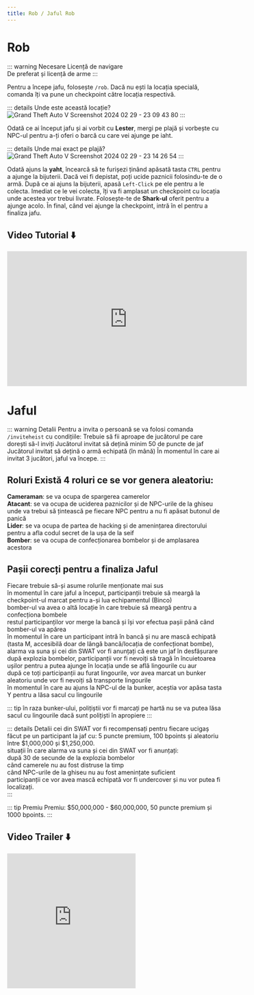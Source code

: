 ```yaml
---
title: Rob / Jaful Rob
---
```


# Rob
::: warning Necesare
Licență de navigare <br>
De preferat și licență de arme
:::

Pentru a începe jafu, folosește `/rob`. Dacă nu ești la locația specială, comanda îți va pune un checkpoint către locația respectivă.

::: details Unde este această locație?
![Grand Theft Auto V Screenshot 2024 02 29 - 23 09 43 80](https://github.com/Alexander-AIM/wiki/assets/157987605/57e9b7e5-a581-4ffb-a0b0-8045dc384951)
:::

Odată ce ai început jafu și ai vorbit cu **Lester**, mergi pe plajă și vorbește cu NPC-ul pentru a-ți oferi o barcă cu care vei ajunge pe iaht.

::: details Unde mai exact pe plajă?
![Grand Theft Auto V Screenshot 2024 02 29 - 23 14 26 54](https://github.com/Alexander-AIM/wiki/assets/157987605/0b8a38b7-c6d5-414e-8b39-9b841d91a4d2)
:::

Odată ajuns la **yaht**, încearcă să te furișezi ținând apăsată tasta `CTRL` pentru a ajunge la bijuterii.
Dacă vei fi depistat, poți ucide paznicii folosindu-te de o armă.
După ce ai ajuns la bijuterii, apasă `Left-Click` pe ele pentru a le colecta.
Imediat ce le vei colecta, îți va fi amplasat un checkpoint cu locația unde acestea vor trebui livrate.
Folosește-te de **Shark-ul** oferit pentru a ajunge acolo. 
În final, când vei ajunge la checkpoint, intră în el pentru a finaliza jafu.

## Video Tutorial :arrow_down: 
<iframe width="560" height="315" src="https://www.youtube.com/embed/fZ2CIq6h1_I?si=opLH1mDYptVa1E47&amp;controls=0;rel=0" title="YouTube video player" frameborder="0" allow="accelerometer; autoplay; clipboard-write; encrypted-media; gyroscope; picture-in-picture; web-share" allowfullscreen></iframe>

# Jaful

::: warning Detalii
Pentru a invita o persoană se va folosi comanda `/inviteheist` cu condițiile:
Trebuie să fii aproape de jucătorul pe care dorești să-l inviți
Jucătorul invitat să dețină minim 50 de puncte de jaf
Jucătorul invitat să dețină o armă echipată (în mână)
În momentul în care ai invitat 3 jucători, jaful va începe.
:::

## Roluri Există 4 roluri ce se vor genera aleatoriu: 
**Cameraman**: se va ocupa de spargerea camerelor <br>
**Atacant**: se va ocupa de uciderea paznicilor și de NPC-urile de la ghiseu unde va trebui să țintească pe fiecare NPC pentru a nu fi apăsat butonul de panică <br>
**Lider**: se va ocupa de partea de hacking și de amenințarea directorului pentru a afla codul secret de la ușa de la seif <br>
**Bomber**: se va ocupa de confecționarea bombelor și de amplasarea acestora <br>

## Pașii corecți pentru a finaliza Jaful
Fiecare trebuie să-și asume rolurile menționate mai sus <br>
în momentul în care jaful a început, participanții trebuie să meargă la checkpoint-ul marcat pentru a-și lua echipamentul (Binco)<br>
bomber-ul va avea o altă locație în care trebuie să meargă pentru a confecționa bombele<br>
restul participanților vor merge la bancă și își vor efectua pașii până când bomber-ul va apărea<br>
în momentul în care un participant intră în bancă și nu are mască echipată (tasta M, accesibilă doar de lângă bancă/locația de confecționat bombe), alarma va suna și cei din SWAT vor fi anunțați că este un jaf în desfășurare <br>
după explozia bombelor, participanții vor fi nevoiți să tragă în încuietoarea ușilor pentru a putea ajunge în locația unde se află lingourile cu aur <br>
după ce toți participanții au furat lingourile, vor avea marcat un bunker aleatoriu unde vor fi nevoiți să transporte lingourile<br>
în momentul în care au ajuns la NPC-ul de la bunker, aceștia vor apăsa tasta Y pentru a lăsa sacul cu lingourile <br>

 ::: tip
în raza bunker-ului, polițiștii vor fi marcați pe hartă 
nu se va putea lăsa sacul cu lingourile dacă sunt polițiști în apropiere
 :::

 ::: details Detalii
cei din SWAT vor fi recompensați pentru fiecare ucigaș făcut pe un participant la jaf cu: 5 puncte premium, 100 bpoints și aleatoriu între $1,000,000 și $1,250,000. <br>
situații în care alarma va suna și cei din SWAT vor fi anunțați:<br>
după 30 de secunde de la explozia bombelor<br>
când camerele nu au fost distruse la timp<br>
când NPC-urile de la ghiseu nu au fost amenințate suficient<br>
participanții ce vor avea mască echipată vor fi undercover și nu vor putea fi localizați.<br>
 :::

::: tip Premiu
Premiu: $50,000,000 - $60,000,000, 50 puncte premium și 1000 bpoints.
:::

## Video Trailer :arrow_down: 
<iframe height="315" src="https://www.youtube.com/embed/Sk0oZFI4Pjs?si=XH6EYxTYkuZnk4Mc;controls=0;rel=0" title="YouTube video player" frameborder="0" allow="accelerometer; autoplay; clipboard-write; encrypted-media; gyroscope; picture-in-picture; web-share" allowfullscreen></iframe>
